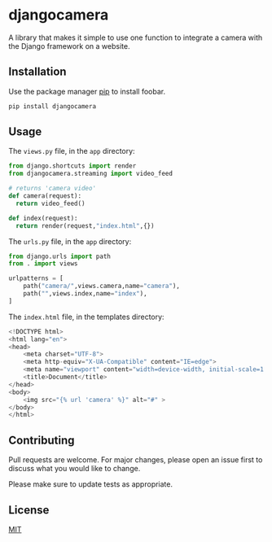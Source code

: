 # djangocamera

A library that makes it simple to use one function to integrate a camera with the Django framework on a website.
## Installation

Use the package manager [pip](https://pip.pypa.io/en/stable/) to install foobar.

```bash
pip install djangocamera
```

## Usage

The `views.py` file, in the `app` directory:
```python
from django.shortcuts import render
from djangocamera.streaming import video_feed

# returns 'camera video'
def camera(request):
  return video_feed()

def index(request):
  return render(request,"index.html",{})
```
The `urls.py` file, in the `app` directory:
``` python
from django.urls import path
from . import views

urlpatterns = [
    path("camera/",views.camera,name="camera"),
    path("",views.index,name="index"),
]

```
The `index.html` file, in the templates directory:
```python
<!DOCTYPE html>
<html lang="en">
<head>
    <meta charset="UTF-8">
    <meta http-equiv="X-UA-Compatible" content="IE=edge">
    <meta name="viewport" content="width=device-width, initial-scale=1.0">
    <title>Document</title>
</head>
<body>
    <img src="{% url 'camera' %}" alt="#" >
</body>
</html>
```
## Contributing

Pull requests are welcome. For major changes, please open an issue first
to discuss what you would like to change.

Please make sure to update tests as appropriate.

## License

[MIT](https://choosealicense.com/licenses/mit/)

